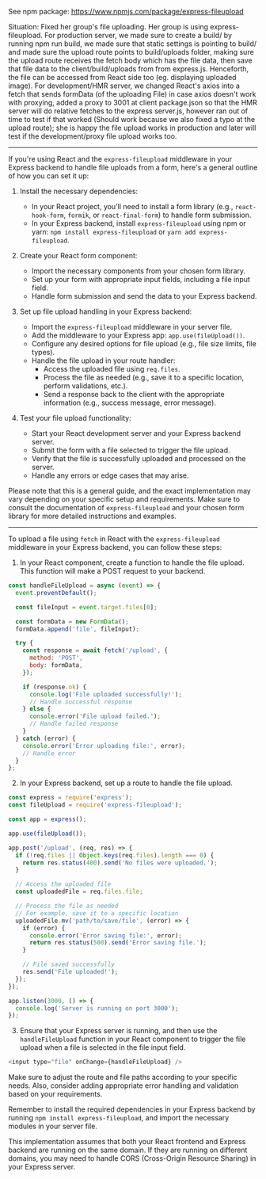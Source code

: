 See npm package:
https://www.npmjs.com/package/express-fileupload

Situation:
Fixed her group's file uploading. Her group is using express-fileupload. For production server, we made sure to create a build/ by running npm run build, we made sure that static settings is pointing to build/ and made sure the upload route points to build/uploads folder, making sure the upload route receives the fetch body which has the file data, then save that file data to the client/build/uploads from from express.js. Henceforth, the file can be accessed from React side too (eg. displaying uploaded image). For development/HMR server, we changed React's axios into a fetch that sends formData (of the uploading File) in case axios doesn't work with proxying, added a proxy to 3001 at client package.json so that the HMR server will do relative fetches to the express server.js, however ran out of time to test if that worked (Should work because we also fixed a typo at the upload route); she is happy the file upload works in production and later will test if the development/proxy file upload works too.

---

If you're using React and the `express-fileupload` middleware in your Express backend to handle file uploads from a form, here's a general outline of how you can set it up:

1. Install the necessary dependencies:
   - In your React project, you'll need to install a form library (e.g., `react-hook-form`, `formik`, or `react-final-form`) to handle form submission.
   - In your Express backend, install `express-fileupload` using npm or yarn: `npm install express-fileupload` or `yarn add express-fileupload`.

2. Create your React form component:
   - Import the necessary components from your chosen form library.
   - Set up your form with appropriate input fields, including a file input field.
   - Handle form submission and send the data to your Express backend.

3. Set up file upload handling in your Express backend:
   - Import the `express-fileupload` middleware in your server file.
   - Add the middleware to your Express app: `app.use(fileUpload())`.
   - Configure any desired options for file upload (e.g., file size limits, file types).
   - Handle the file upload in your route handler:
     - Access the uploaded file using `req.files`.
     - Process the file as needed (e.g., save it to a specific location, perform validations, etc.).
     - Send a response back to the client with the appropriate information (e.g., success message, error message).

4. Test your file upload functionality:
   - Start your React development server and your Express backend server.
   - Submit the form with a file selected to trigger the file upload.
   - Verify that the file is successfully uploaded and processed on the server.
   - Handle any errors or edge cases that may arise.

Please note that this is a general guide, and the exact implementation may vary depending on your specific setup and requirements. Make sure to consult the documentation of `express-fileupload` and your chosen form library for more detailed instructions and examples.

---

To upload a file using `fetch` in React with the `express-fileupload` middleware in your Express backend, you can follow these steps:

1. In your React component, create a function to handle the file upload. This function will make a POST request to your backend.

```javascript
const handleFileUpload = async (event) => {
  event.preventDefault();

  const fileInput = event.target.files[0];

  const formData = new FormData();
  formData.append('file', fileInput);

  try {
    const response = await fetch('/upload', {
      method: 'POST',
      body: formData,
    });

    if (response.ok) {
      console.log('File uploaded successfully!');
      // Handle successful response
    } else {
      console.error('File upload failed.');
      // Handle failed response
    }
  } catch (error) {
    console.error('Error uploading file:', error);
    // Handle error
  }
};
```

2. In your Express backend, set up a route to handle the file upload.

```javascript
const express = require('express');
const fileUpload = require('express-fileupload');

const app = express();

app.use(fileUpload());

app.post('/upload', (req, res) => {
  if (!req.files || Object.keys(req.files).length === 0) {
    return res.status(400).send('No files were uploaded.');
  }

  // Access the uploaded file
  const uploadedFile = req.files.file;

  // Process the file as needed
  // For example, save it to a specific location
  uploadedFile.mv('path/to/save/file', (error) => {
    if (error) {
      console.error('Error saving file:', error);
      return res.status(500).send('Error saving file.');
    }

    // File saved successfully
    res.send('File uploaded!');
  });
});

app.listen(3000, () => {
  console.log('Server is running on port 3000');
});
```

3. Ensure that your Express server is running, and then use the `handleFileUpload` function in your React component to trigger the file upload when a file is selected in the file input field.

```javascript
<input type="file" onChange={handleFileUpload} />
```

Make sure to adjust the route and file paths according to your specific needs. Also, consider adding appropriate error handling and validation based on your requirements.

Remember to install the required dependencies in your Express backend by running `npm install express-fileupload`, and import the necessary modules in your server file.

This implementation assumes that both your React frontend and Express backend are running on the same domain. If they are running on different domains, you may need to handle CORS (Cross-Origin Resource Sharing) in your Express server.